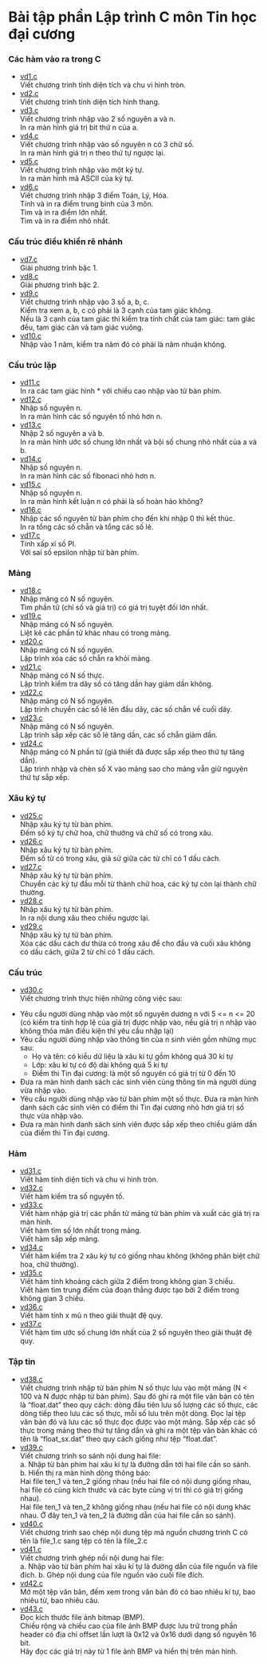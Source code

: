 # Bài tập phần Lập trình C môn Tin học đại cương

### Các hàm vào ra trong C

* [vd1.c](https://github.com/lebavui/c_tutorial/blob/master/vd1.c)  
Viết chương trình tính diện tích và chu vi hình tròn.
* [vd2.c](https://github.com/lebavui/c_tutorial/blob/master/vd2.c)  
Viết chương trình tính diện tích hình thang.
* [vd3.c](https://github.com/lebavui/c_tutorial/blob/master/vd3.c)  
Viết chương trình nhập vào 2 số nguyên a và n.  
In ra màn hình giá trị bit thứ n của a.
* [vd4.c](https://github.com/lebavui/c_tutorial/blob/master/vd4.c)  
Viết chương trình nhập vào số nguyên n có 3 chữ số.  
In ra màn hình giá trị n theo thứ tự ngược lại.
* [vd5.c](https://github.com/lebavui/c_tutorial/blob/master/vd5.c)  
Viết chương trình nhập vào một ký tự.  
In ra màn hình mã ASCII của ký tự.
* [vd6.c](https://github.com/lebavui/c_tutorial/blob/master/vd6.c)  
Viết chương trình nhập 3 điểm Toán, Lý, Hóa.  
Tính và in ra điểm trung bình của 3 môn.  
Tìm và in ra điểm lớn nhất.  
Tìm và in ra điểm nhỏ nhất.

### Cấu trúc điều khiển rẽ nhánh

* [vd7.c](https://github.com/lebavui/c_tutorial/blob/master/vd7.c)  
Giải phương trình bậc 1.
* [vd8.c](https://github.com/lebavui/c_tutorial/blob/master/vd8.c)  
Giải phương trình bậc 2.
* [vd9.c](https://github.com/lebavui/c_tutorial/blob/master/vd9.c)  
Viết chương trình nhập vào 3 số a, b, c.  
Kiểm tra xem a, b, c có phải là 3 cạnh của tam giác không.  
Nếu là 3 cạnh của tam giác thì kiểm tra tính chất của tam giác: tam giác đều, tam giác cân và tam giác vuông.
* [vd10.c](https://github.com/lebavui/c_tutorial/blob/master/vd10.c)  
Nhập vào 1 năm, kiểm tra năm đó có phải là năm nhuận không.

### Cấu trúc lặp

* [vd11.c](https://github.com/lebavui/c_tutorial/blob/master/vd11.c)  
In ra các tam giác hình * với chiều cao nhập vào từ bàn phím.
* [vd12.c](https://github.com/lebavui/c_tutorial/blob/master/vd12.c)  
Nhập số nguyên n.  
In ra màn hình các số nguyên tố nhỏ hơn n.
* [vd13.c](https://github.com/lebavui/c_tutorial/blob/master/vd13.c)  
Nhập 2 số nguyên a và b.  
In ra màn hình ước số chung lớn nhất và bội số chung nhỏ nhất của a và b.
* [vd14.c](https://github.com/lebavui/c_tutorial/blob/master/vd14.c)  
Nhập số nguyên n.  
In ra màn hình các số fibonaci nhỏ hơn n.
* [vd15.c](https://github.com/lebavui/c_tutorial/blob/master/vd15.c)  
Nhập số nguyên n.  
In ra màn hình kết luận n có phải là số hoàn hảo không?
* [vd16.c](https://github.com/lebavui/c_tutorial/blob/master/vd16.c)  
Nhập các số nguyên từ bàn phím cho đến khi nhập 0 thì kết thúc.  
In ra tổng các số chẵn và tổng các số lẻ.
* [vd17.c](https://github.com/lebavui/c_tutorial/blob/master/vd17.c)  
Tính xấp xỉ số PI.  
Với sai số epsilon nhập từ bàn phím.

### Mảng

* [vd18.c](https://github.com/lebavui/c_tutorial/blob/master/vd18.c)  
Nhập mảng có N số nguyên.  
Tìm phần tử (chỉ số và giá trị) có giá trị tuyệt đối lớn nhất.
* [vd19.c](https://github.com/lebavui/c_tutorial/blob/master/vd19.c)  
Nhập mảng có N số nguyên.  
Liệt kê các phần tử khác nhau có trong mảng.
* [vd20.c](https://github.com/lebavui/c_tutorial/blob/master/vd20.c)  
Nhập mảng có N số nguyên.  
Lập trình xóa các số chẵn ra khỏi mảng.
* [vd21.c](https://github.com/lebavui/c_tutorial/blob/master/vd21.c)  
Nhập mảng có N số thực.  
Lập trình kiểm tra dãy số có tăng dần hay giảm dần không.
* [vd22.c](https://github.com/lebavui/c_tutorial/blob/master/vd22.c)  
Nhập mảng có N số nguyên.  
Lập trình chuyển các số lẻ lên đầu dãy, các số chẵn về cuối dãy.
* [vd23.c](https://github.com/lebavui/c_tutorial/blob/master/vd23.c)  
Nhập mảng có N số nguyên.  
Lập trình sắp xếp các số lẻ tăng dần, các số chẵn giảm dần.
* [vd24.c](https://github.com/lebavui/c_tutorial/blob/master/vd24.c)  
Nhập mảng có N phần tử (giả thiết đã được sắp xếp theo thứ tự tăng dần).  
Lập trình nhập và chèn số X vào mảng sao cho mảng vẫn giữ nguyên thứ tự sắp xếp.

### Xâu ký tự

* [vd25.c](https://github.com/lebavui/c_tutorial/blob/master/vd25.c)  
Nhập xâu ký tự từ bàn phím.  
Đếm số ký tự chữ hoa, chữ thường và chữ số có trong xâu.
* [vd26.c](https://github.com/lebavui/c_tutorial/blob/master/vd26.c)  
Nhập xâu ký tự từ bàn phím.  
Đếm số từ có trong xâu, giả sử giữa các từ chỉ có 1 dấu cách.
* [vd27.c](https://github.com/lebavui/c_tutorial/blob/master/vd27.c)  
Nhập xâu ký tự từ bàn phím.  
Chuyển các ký tự đầu mỗi từ thành chữ hoa, các ký tự còn lại thành chữ thường.
* [vd28.c](https://github.com/lebavui/c_tutorial/blob/master/vd28.c)  
Nhập xâu ký tự từ bàn phím.  
In ra nội dung xâu theo chiều ngược lại.
* [vd29.c](https://github.com/lebavui/c_tutorial/blob/master/vd29.c)  
Nhập xâu ký tự từ bàn phím.  
Xóa các dấu cách dư thừa có trong xâu để cho đầu và cuối xâu không có dấu cách, giữa 2 từ chỉ có 1 dấu cách.

### Cấu trúc
* [vd30.c](https://github.com/lebavui/c_tutorial/blob/master/vd30.c)  
Viết chương trình thực hiện những công việc sau:  
- Yêu cầu người dùng nhập vào một số nguyên dương n với 5 <= n <= 20 (có kiểm tra tính hợp lệ của giá trị được nhập vào, nếu giá trị n nhập vào không thỏa mãn điều kiện thì yêu cầu nhập lại)  
- Yêu cầu người dùng nhập vào thông tin của n sinh viên gồm những mục sau:  
	- Họ và tên: có kiểu dữ liệu là xâu kí tự gồm không quá 30 kí tự  
	- Lớp: xâu kí tự có độ dài không quá 5 kí tự  
	- Điểm thi Tin đại cương: là một số nguyên có giá trị từ 0 đến 10  
- Đưa ra màn hình danh sách các sinh viên cùng thông tin mà người dùng vừa nhập vào.  
- Yêu cầu người dùng nhập vào từ bàn phím một số thực. Đưa ra màn hình danh sách các sinh viên có điểm thi Tin đại cương nhỏ hơn giá trị số thực vừa nhập vào.  
- Đưa ra màn hình danh sách sinh viên được sắp xếp theo chiều giảm dần của điểm thi Tin đại cương.  

### Hàm
* [vd31.c](https://github.com/lebavui/c_tutorial/blob/master/vd31.c)  
Viết hàm tính diện tích và chu vi hình tròn.
* [vd32.c](https://github.com/lebavui/c_tutorial/blob/master/vd32.c)  
Viết hàm kiểm tra số nguyên tố.
* [vd33.c](https://github.com/lebavui/c_tutorial/blob/master/vd33.c)  
Viết hàm nhập giá trị các phần tử mảng từ bàn phím và xuất các giá trị ra màn hình.  
Viết hàm tìm số lớn nhất trong mảng.  
Viết hàm sắp xếp mảng.
* [vd34.c](https://github.com/lebavui/c_tutorial/blob/master/vd34.c)  
Viết hàm kiểm tra 2 xâu ký tự có giống nhau không (không phân biệt chữ hoa, chữ thường).
* [vd35.c](https://github.com/lebavui/c_tutorial/blob/master/vd35.c)  
Viết hàm tính khoảng cách giữa 2 điểm trong không gian 3 chiều.  
Viết hàm tìm trung điểm của đoạn thẳng được tạo bởi 2 điểm trong không gian 3 chiều.
* [vd36.c](https://github.com/lebavui/c_tutorial/blob/master/vd36.c)  
Viết hàm tính x mũ n theo giải thuật đệ quy.
* [vd37.c](https://github.com/lebavui/c_tutorial/blob/master/vd37.c)  
Viết hàm tìm ước số chung lớn nhất của 2 số nguyên theo giải thuật đệ quy.

### Tập tin
* [vd38.c](https://github.com/lebavui/c_tutorial/blob/master/vd38.c)  
Viết chương trình nhập từ bàn phím N số thực lưu vào một mảng (N < 100 và N được nhập từ bàn phím). Sau đó ghi ra một file văn bản có tên là “float.dat” theo quy cách: dòng đầu tiên lưu số lượng các số thực, các dòng tiếp theo lưu các số thực, mỗi số lưu trên một dòng. Đọc lại tệp văn bản đó và lưu các số thực đọc được vào một mảng. Sắp xếp các số thực trong mảng theo thứ tự tăng dần và ghi ra một tệp văn bản khác có tên là “float_sx.dat” theo quy cách giống như tệp “float.dat”.
* [vd39.c](https://github.com/lebavui/c_tutorial/blob/master/vd39.c)  
Viết chương trình so sánh nội dung hai file:  
a. Nhập từ bàn phím hai xâu kí tự là đường dẫn tới hai file cần so sánh.  
b. Hiển thị ra màn hình dòng thông báo:  
Hai file ten_1 và ten_2 giống nhau (nếu hai file có nội dung giống nhau, hai file có cùng kích thước và các byte cùng vị trí thì có giá trị giống nhau).  
Hai file ten_1 và ten_2 không giống nhau (nếu hai file có nội dung khác nhau. Ở đây ten_1 và ten_2 là đường dẫn của hai file cần so sánh).
* [vd40.c](https://github.com/lebavui/c_tutorial/blob/master/vd40.c)  
Viết chương trình sao chép nội dung tệp mã nguồn chương trình C có tên là file_1.c sang tệp có tên là file_2.c
* [vd41.c](https://github.com/lebavui/c_tutorial/blob/master/vd41.c)  
Viết chương trình ghép nối nội dung hai file:  
a. Nhập vào từ bàn phím hai xâu kí tự là đường dẫn của file nguồn và file đích. 
b. Ghép nội dung của file nguồn vào cuối file đích.
* [vd42.c](https://github.com/lebavui/c_tutorial/blob/master/vd42.c)  
Mở một tệp văn bản, đếm xem trong văn bản đó có bao nhiêu kí tự, bao nhiêu từ, bao nhiêu câu.
* [vd43.c](https://github.com/lebavui/c_tutorial/blob/master/vd43.c)  
Đọc kích thước file ảnh bitmap (BMP).  
Chiều rộng và chiều cao của file ảnh BMP được lưu trữ trong phần header có địa chỉ offset lần lượt là 0x12 và 0x16 dưới dạng số nguyên 16 bit.  
Hãy đọc các giá trị này từ 1 file ảnh BMP và hiển thị trên màn hình.  
